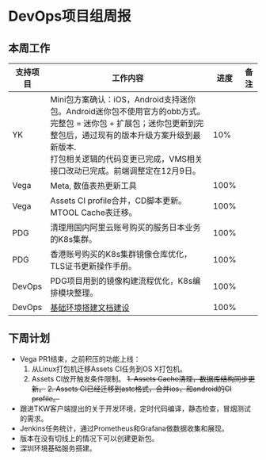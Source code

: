 # DevOps项目组周报

## 本周工作

|支持项目|工作内容|进度|备注|
|---|---|---|---|
|YK| Mini包方案确认：iOS，Android支持迷你包。Android迷你包不使用官方的obb方式。完整包 = 迷你包 + 扩展包；迷你包更新到完整包后，通过现有的版本升级方案升级到最新版本.<br>打包相关逻辑的代码变更已完成，VMS相关接口改动已完成。前端调整定在12月9日。 | 10% ||
|Vega|Meta, 数值表热更新工具|100%||
|Vega|Assets CI profile合并，CD脚本更新。MTOOL Cache表迁移。|100%||
|PDG| 清理用国内阿里云账号购买的服务日本业务的K8s集群。 | 100% ||
|PDG| 香港账号购买的K8s集群镜像仓库优化，TLS证书更新操作手册。 | 100% ||
|DevOps| PDG项目用到的镜像构建流程优化，K8s编排模块整理。 | 100% ||
|DevOps| [基础环境搭建文档建设](https://git.youle.game/TC/TSD/documents/wikis/shenzhen-environment) | 100% ||

## 下周计划

* Vega PR1结束，之前积压的功能上线：
  1. 从Linux打包机迁移Assets CI任务到OS X打包机。
  1. Assets CI放开触发条件限制。
  ~~1. Assets Cache清理，数据库结构同步更新。~~
  ~~2. Assets CI已经迁移到astc格式，合并ios，和android的CI profile。~~
* 跟进TKW客户端提出的关于开发环境，定时代码编译，静态检查，冒烟测试的需求。
* Jenkins任务统计，通过Prometheus和Grafana做数据收集和展现。
* 版本在没有切线上的情况下可以创建更新包。
* 深圳环境基础服务搭建。
